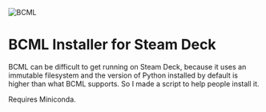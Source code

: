![BCML](https://raw.githubusercontent.com/sks316/bcml-steamdeck/main/bcml.png)
# BCML Installer for Steam Deck
BCML can be difficult to get running on Steam Deck, because it uses an immutable filesystem and the version of Python installed by default is higher than what BCML supports. So I made a script to help people install it.

Requires Miniconda.
